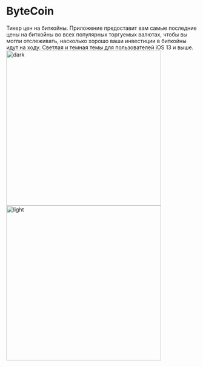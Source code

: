 # ByteCoin

Тикер цен на биткойны. Приложение предоставит вам самые последние цены на биткойны во всех популярных торгуемых валютах, чтобы вы могли отслеживать, насколько хорошо ваши инвестиции в биткойны идут на ходу.
Светлая и темная темы для пользователей iOS 13 и выше.
<img width="408" alt="dark" src="https://user-images.githubusercontent.com/43841583/73829007-4d7f7a80-4813-11ea-8d62-e3f54c6923e8.png">
<img width="408" alt="light" src="https://user-images.githubusercontent.com/43841583/73829012-507a6b00-4813-11ea-8fdc-705630c3d2b6.png">

